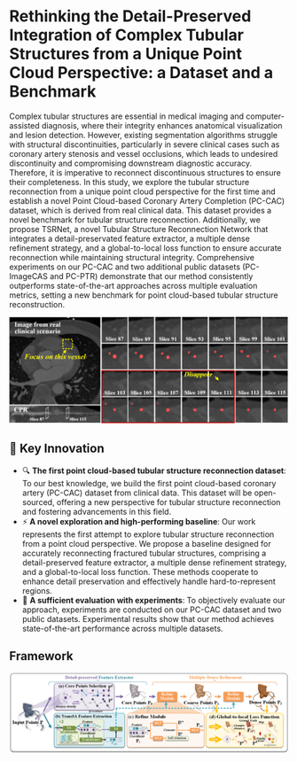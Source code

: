 # Rethinking the Detail-Preserved Integration of Complex Tubular Structures from a Unique Point Cloud Perspective: a Dataset and a Benchmark

Complex tubular structures are essential in medical imaging and computer-assisted diagnosis, where their integrity enhances anatomical visualization and lesion detection. However, existing segmentation algorithms struggle with structural discontinuities, particularly in severe clinical cases such as coronary artery stenosis and vessel occlusions, which leads to undesired discontinuity and compromising downstream diagnostic accuracy. Therefore, it is imperative to reconnect discontinuous structures to ensure their completeness. In this study, we explore the tubular structure reconnection from a unique point cloud perspective for the first time and establish a novel Point Cloud-based Coronary Artery Completion (PC-CAC) dataset, which is derived from real clinical data. This dataset provides a novel benchmark for tubular structure reconnection. Additionally, we propose TSRNet, a novel Tubular Structure Reconnection Network that integrates a detail-preservated feature extractor, a multiple dense refinement strategy, and a global-to-local loss function to ensure accurate reconnection while maintaining structural integrity. Comprehensive experiments on our PC-CAC and two additional public datasets (PC-ImageCAS and PC-PTR) demonstrate that our method consistently outperforms state-of-the-art approaches across multiple evaluation metrics, setting a new benchmark for point cloud-based tubular structure reconstruction.

<div align="center"><img src="Fig/Motivation_reb.png" alt="results" style="zoom:60%;" /></div>

## 🔑 Key Innovation
- 🔍 **The first point cloud-based tubular structure reconnection dataset**: To our best knowledge, we build the first point cloud-based coronary artery (PC-CAC) dataset from clinical data. This dataset will be open-sourced, offering a new perspective for tubular structure reconnection and fostering advancements in this field.
- ⚡ **A novel exploration and high-performing baseline**: Our work represents the first attempt to explore tubular structure reconnection from a point cloud perspective. We propose a baseline designed for accurately reconnecting fractured tubular structures, comprising a detail-preserved feature extractor, a multiple dense refinement strategy, and a global-to-local loss function. These methods cooperate to enhance detail preservation and effectively handle hard-to-represent regions.
- 🚀 **A sufficient evaluation with experiments**: To objectively evaluate our approach, experiments are conducted on our PC-CAC dataset and two public datasets. Experimental results show that our method achieves state-of-the-art performance across multiple datasets.

## Framework

<div align="center"><img src="Fig/Method.png" alt="results" style="zoom:60%;" /></div>
